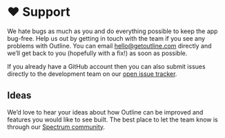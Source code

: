 # ❤️ Support

We hate bugs as much as you and do everything possible to keep the app bug-free. Help us out by getting in touch with the team if you see any problems with Outline. You can email [hello@getoutline.com](hello@getoutline.com) directly and we’ll get back to you (hopefully with a fix!) as soon as possible.

If you already have a GitHub account then you can also submit issues directly to the development team on our [open issue tracker](https://github.com/outline/outline/issues).

## Ideas

We’d love to hear your ideas about how Outline can be improved and features you would like to see built. The best place to let the team know is through our [Spectrum community](https://spectrum.chat/outline).